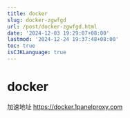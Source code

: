 ```yaml
---
title: docker
slug: docker-zgwfgd
url: /post/docker-zgwfgd.html
date: '2024-12-03 19:29:07+08:00'
lastmod: '2024-12-24 19:37:48+08:00'
toc: true
isCJKLanguage: true
---
```


# docker

加速地址 https://docker.1panelproxy.com

‍
